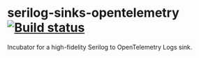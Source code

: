 # serilog-sinks-opentelemetry [![Build status](https://ci.appveyor.com/api/projects/status/sqmrvw34pcuatwl5/branch/dev?svg=true)](https://ci.appveyor.com/project/serilog/serilog-sinks-opentelemetry/branch/dev)

Incubator for a high-fidelity Serilog to OpenTelemetry Logs sink.
